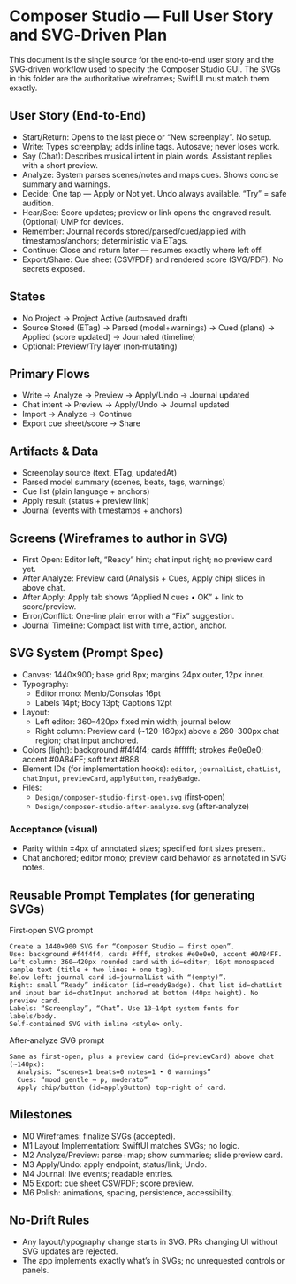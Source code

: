 # Composer Studio — Full User Story and SVG‑Driven Plan

This document is the single source for the end‑to‑end user story and the
SVG‑driven workflow used to specify the Composer Studio GUI. The SVGs in this
folder are the authoritative wireframes; SwiftUI must match them exactly.

## User Story (End‑to‑End)
- Start/Return: Opens to the last piece or “New screenplay”. No setup.
- Write: Types screenplay; adds inline tags. Autosave; never loses work.
- Say (Chat): Describes musical intent in plain words. Assistant replies with a short preview.
- Analyze: System parses scenes/notes and maps cues. Shows concise summary and warnings.
- Decide: One tap — Apply or Not yet. Undo always available. “Try” = safe audition.
- Hear/See: Score updates; preview or link opens the engraved result. (Optional) UMP for devices.
- Remember: Journal records stored/parsed/cued/applied with timestamps/anchors; deterministic via ETags.
- Continue: Close and return later — resumes exactly where left off.
- Export/Share: Cue sheet (CSV/PDF) and rendered score (SVG/PDF). No secrets exposed.

## States
- No Project → Project Active (autosaved draft)
- Source Stored (ETag) → Parsed (model+warnings) → Cued (plans) → Applied (score updated) → Journaled (timeline)
- Optional: Preview/Try layer (non‑mutating)

## Primary Flows
- Write → Analyze → Preview → Apply/Undo → Journal updated
- Chat intent → Preview → Apply/Undo → Journal updated
- Import → Analyze → Continue
- Export cue sheet/score → Share

## Artifacts & Data
- Screenplay source (text, ETag, updatedAt)
- Parsed model summary (scenes, beats, tags, warnings)
- Cue list (plain language + anchors)
- Apply result (status + preview link)
- Journal (events with timestamps + anchors)

## Screens (Wireframes to author in SVG)
- First Open: Editor left, “Ready” hint; chat input right; no preview card yet.
- After Analyze: Preview card (Analysis + Cues, Apply chip) slides in above chat.
- After Apply: Apply tab shows “Applied N cues • OK” + link to score/preview.
- Error/Conflict: One‑line plain error with a “Fix” suggestion.
- Journal Timeline: Compact list with time, action, anchor.

## SVG System (Prompt Spec)
- Canvas: 1440×900; base grid 8px; margins 24px outer, 12px inner.
- Typography:
  - Editor mono: Menlo/Consolas 16pt
  - Labels 14pt; Body 13pt; Captions 12pt
- Layout:
  - Left editor: 360–420px fixed min width; journal below.
  - Right column: Preview card (~120–160px) above a 260–300px chat region; chat input anchored.
- Colors (light): background #f4f4f4; cards #ffffff; strokes #e0e0e0; accent #0A84FF; soft text #888
- Element IDs (for implementation hooks): `editor`, `journalList`, `chatList`, `chatInput`, `previewCard`, `applyButton`, `readyBadge`.
- Files:
  - `Design/composer-studio-first-open.svg` (first‑open)
  - `Design/composer-studio-after-analyze.svg` (after‑analyze)

### Acceptance (visual)
- Parity within ±4px of annotated sizes; specified font sizes present.
- Chat anchored; editor mono; preview card behavior as annotated in SVG notes.

## Reusable Prompt Templates (for generating SVGs)

First‑open SVG prompt
```
Create a 1440×900 SVG for “Composer Studio — first open”.
Use: background #f4f4f4, cards #fff, strokes #e0e0e0, accent #0A84FF.
Left column: 360–420px rounded card with id=editor; 16pt monospaced sample text (title + two lines + one tag).
Below left: journal card id=journalList with “(empty)”.
Right: small “Ready” indicator (id=readyBadge). Chat list id=chatList and input bar id=chatInput anchored at bottom (40px height). No preview card.
Labels: “Screenplay”, “Chat”. Use 13–14pt system fonts for labels/body.
Self‑contained SVG with inline <style> only.
```

After‑analyze SVG prompt
```
Same as first‑open, plus a preview card (id=previewCard) above chat (~140px):
  Analysis: “scenes=1 beats=0 notes=1 • 0 warnings”
  Cues: “mood gentle → p, moderato”
  Apply chip/button (id=applyButton) top‑right of card.
```

## Milestones
- M0 Wireframes: finalize SVGs (accepted).
- M1 Layout Implementation: SwiftUI matches SVGs; no logic.
- M2 Analyze/Preview: parse+map; show summaries; slide preview card.
- M3 Apply/Undo: apply endpoint; status/link; Undo.
- M4 Journal: live events; readable entries.
- M5 Export: cue sheet CSV/PDF; score preview.
- M6 Polish: animations, spacing, persistence, accessibility.

## No‑Drift Rules
- Any layout/typography change starts in SVG. PRs changing UI without SVG updates are rejected.
- The app implements exactly what’s in SVGs; no unrequested controls or panels.


